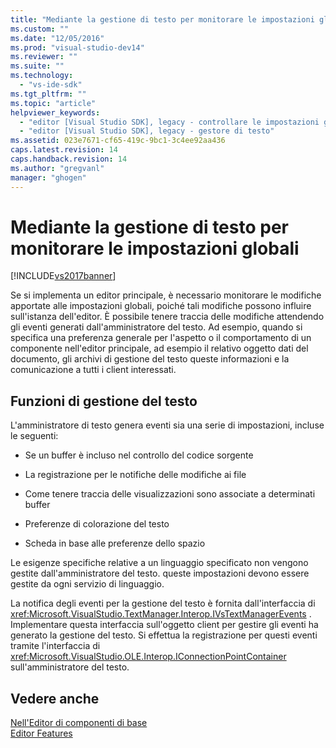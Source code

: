 ```yaml
---
title: "Mediante la gestione di testo per monitorare le impostazioni globali | Microsoft Docs"
ms.custom: ""
ms.date: "12/05/2016"
ms.prod: "visual-studio-dev14"
ms.reviewer: ""
ms.suite: ""
ms.technology: 
  - "vs-ide-sdk"
ms.tgt_pltfrm: ""
ms.topic: "article"
helpviewer_keywords: 
  - "editor [Visual Studio SDK], legacy - controllare le impostazioni globali"
  - "editor [Visual Studio SDK], legacy - gestore di testo"
ms.assetid: 023e7671-cf65-419c-9bc1-3c4ee92aa436
caps.latest.revision: 14
caps.handback.revision: 14
ms.author: "gregvanl"
manager: "ghogen"
---
```

# Mediante la gestione di testo per monitorare le impostazioni globali
[!INCLUDE[vs2017banner](../code-quality/includes/vs2017banner.md)]

Se si implementa un editor principale, è necessario monitorare le modifiche apportate alle impostazioni globali, poiché tali modifiche possono influire sull'istanza dell'editor.  È possibile tenere traccia delle modifiche attendendo gli eventi generati dall'amministratore del testo.  Ad esempio, quando si specifica una preferenza generale per l'aspetto o il comportamento di un componente nell'editor principale, ad esempio il relativo oggetto dati del documento, gli archivi di gestione del testo queste informazioni e la comunicazione a tutti i client interessati.  
  
## Funzioni di gestione del testo  
 L'amministratore di testo genera eventi sia una serie di impostazioni, incluse le seguenti:  
  
-   Se un buffer è incluso nel controllo del codice sorgente  
  
-   La registrazione per le notifiche delle modifiche ai file  
  
-   Come tenere traccia delle visualizzazioni sono associate a determinati buffer  
  
-   Preferenze di colorazione del testo  
  
-   Scheda in base alle preferenze dello spazio  
  
 Le esigenze specifiche relative a un linguaggio specificato non vengono gestite dall'amministratore del testo.  queste impostazioni devono essere gestite da ogni servizio di linguaggio.  
  
 La notifica degli eventi per la gestione del testo è fornita dall'interfaccia di <xref:Microsoft.VisualStudio.TextManager.Interop.IVsTextManagerEvents> .  Implementare questa interfaccia sull'oggetto client per gestire gli eventi ha generato la gestione del testo.  Si effettua la registrazione per questi eventi tramite l'interfaccia di <xref:Microsoft.VisualStudio.OLE.Interop.IConnectionPointContainer> sull'amministratore del testo.  
  
## Vedere anche  
 [Nell'Editor di componenti di base](../extensibility/inside-the-core-editor.md)   
 [Editor Features](http://msdn.microsoft.com/it-it/bdac940d-1f14-4019-a01f-fd0bb3dc7198)